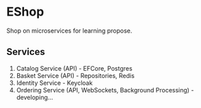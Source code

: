 # EShop

Shop on microservices for learning propose.

## Services

1. Catalog Service (API) - EFCore, Postgres
2. Basket Service (API) - Repositories, Redis
3. Identity Service - Keycloak
4. Ordering Service (API, WebSockets, Background Processing) - developing...